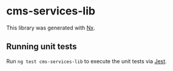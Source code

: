 # cms-services-lib

This library was generated with [Nx](https://nx.dev).

## Running unit tests

Run `ng test cms-services-lib` to execute the unit tests via [Jest](https://jestjs.io).
